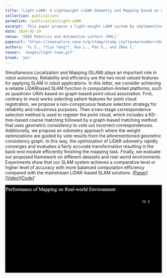 ```yaml
---
title: "Light-LOAM: A Lightweight LiDAR Odometry and Mapping based on Graph-Matching"
collection: publications
permalink: /publication/Light-LOAM
excerpt: 'This paper propose a light-weight LOAM system by implementing the Graph-Matching based point clouds association. \[[Video](https://youtu.be/cdWClOPjL-4)\]\[[Code](https://github.com/BrenYi/Light-LOAM)\]'
date: 2024-02-19
venue: 'IEEE Robotics and Automation Letters (RAL)'
paperurl: 'https://ieeexplore.ieee.org/stamp/stamp.jsp?tp=&arnumber=10439642'
authors: 'Yi S., **Lyu Yang**, Hua L., Pan Q., and ZHao C.'
teaser: 'images/light-loam.gif'
break: 'yes'
---
```

Simultaneous Localization and Mapping (SLAM) plays an important role in robot autonomy. Reliability and efficiency are the two most valued features for applying SLAM in robot applications. In this letter, we consider achieving a reliable LiDARbased SLAM function in computation-limited platforms, such as quadrotor UAVs based on graph-based point cloud association. First, contrary to most works selecting salient features for point cloud registration, we propose a non-conspicuous feature selection strategy for reliability and robustness purposes. Then a two-stage correspondence selection method is used to register the point cloud, which includes a KD-tree-based coarse matching followed by a graph-based matching method that uses geometric consistency to vote out incorrect correspondences. Additionally, we propose an odometry approach where the weight optimizations are guided by vote results from the aforementioned geometric consistency graph. In this way, the optimization of LiDAR odometry rapidly converges and evaluates a fairly accurate transformation resulting in the back-end module efficiently finishing the mapping task. Finally, we evaluate our proposed framework on different datasets and real-world environments. Experiments show that our SLAM system achieves a comparative level or higher level of accuracy with more balanced computation efficiency compared with the mainstream LiDAR-based SLAM solutions.
\[[Paper](https://ieeexplore.ieee.org/stamp/stamp.jsp?tp=&arnumber=10439642)\]\[[Video](https://youtu.be/cdWClOPjL-4)\]\[[Code](https://github.com/BrenYi/Light-LOAM)\]'

<img style="float: center;" src="/images/light-loam.gif">
